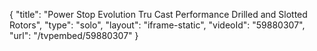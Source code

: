 {
    "title": "Power Stop Evolution Tru Cast Performance Drilled and Slotted Rotors",
    "type": "solo",
    "layout": "iframe-static",
    "videoId": "59880307",
    "url": "\/tvpembed\/59880307"
}